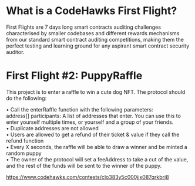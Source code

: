 # What is a CodeHawks First Flight?

First Flights are 7 days long smart contracts auditing challenges characterised by smaller codebases and different rewards mechanisms from our standard smart contract auditing competitions, making them the perfect testing and learning ground for any aspirant smart contract security auditor.

# First Flight #2: PuppyRaffle

This project is to enter a raffle to win a cute dog NFT. The protocol should do the following:

• Call the enterRaffle function with the following parameters:
<br>
    address[] participants: A list of addresses that enter. You can use this to enter yourself multiple times, or yourself and a group of your friends.
<br>
• Duplicate addresses are not allowed
<br>
• Users are allowed to get a refund of their ticket & value if they call the refund function
<br>
• Every X seconds, the raffle will be able to draw a winner and be minted a random puppy
<br>
• The owner of the protocol will set a feeAddress to take a cut of the value, and the rest of the funds will be sent to the winner of the puppy.
<br>

https://www.codehawks.com/contests/clo383y5c000jjx087qrkbrj8
